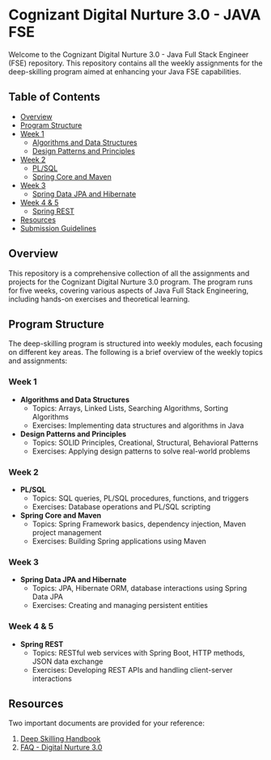# Cognizant Digital Nurture 3.0 - JAVA FSE

Welcome to the Cognizant Digital Nurture 3.0 - Java Full Stack Engineer (FSE) repository. This repository contains all the weekly assignments for the deep-skilling program aimed at enhancing your Java FSE capabilities.

## Table of Contents
- [Overview](#overview)
- [Program Structure](#program-structure)
- [Week 1](#week-1)
  - [Algorithms and Data Structures](https://github.com/Subrata2003/Cognizant-Digital-Nurtue-3.0-JAVA-FSE-/blob/main/All%20Assignemens%20Questions/Week%201_Algorthms_Data%20Structures.docx)
  - [Design Patterns and Principles](https://github.com/Subrata2003/Cognizant-Digital-Nurtue-3.0-JAVA-FSE-/blob/main/All%20Assignemens%20Questions/Week%201_Design%20Patterns%20and%20Principles.docx)
- [Week 2](#week-2)
  - [PL/SQL](https://github.com/Subrata2003/Cognizant-Digital-Nurtue-3.0-JAVA-FSE-/blob/main/All%20Assignemens%20Questions/Week%202_PLSQL.docx)
  - [Spring Core and Maven](https://github.com/Subrata2003/Cognizant-Digital-Nurtue-3.0-JAVA-FSE-/blob/main/All%20Assignemens%20Questions/Week%202_Spring%20Core_Maven.docx)
- [Week 3](#week-3)
  - [Spring Data JPA and Hibernate](https://github.com/Subrata2003/Cognizant-Digital-Nurtue-3.0-JAVA-FSE-/blob/main/All%20Assignemens%20Questions/Week%203_Spring%20Data%20JPA%20and%20Hibernate.docx)
- [Week 4 & 5](#week-4--5)
  - [Spring REST](https://github.com/Subrata2003/Cognizant-Digital-Nurtue-3.0-JAVA-FSE-/blob/main/All%20Assignemens%20Questions/Week%204%2C%205_Spring%20REST.docx)
- [Resources](#resources)
- [Submission Guidelines](#submission-guidelines)

## Overview
This repository is a comprehensive collection of all the assignments and projects for the Cognizant Digital Nurture 3.0 program. The program runs for five weeks, covering various aspects of Java Full Stack Engineering, including hands-on exercises and theoretical learning.

## Program Structure
The deep-skilling program is structured into weekly modules, each focusing on different key areas. The following is a brief overview of the weekly topics and assignments:

### Week 1
- **Algorithms and Data Structures**
  - Topics: Arrays, Linked Lists, Searching Algorithms, Sorting Algorithms
  - Exercises: Implementing data structures and algorithms in Java
- **Design Patterns and Principles**
  - Topics: SOLID Principles, Creational, Structural, Behavioral Patterns
  - Exercises: Applying design patterns to solve real-world problems

### Week 2
- **PL/SQL**
  - Topics: SQL queries, PL/SQL procedures, functions, and triggers
  - Exercises: Database operations and PL/SQL scripting
- **Spring Core and Maven**
  - Topics: Spring Framework basics, dependency injection, Maven project management
  - Exercises: Building Spring applications using Maven

### Week 3
- **Spring Data JPA and Hibernate**
  - Topics: JPA, Hibernate ORM, database interactions using Spring Data JPA
  - Exercises: Creating and managing persistent entities

### Week 4 & 5
- **Spring REST**
  - Topics: RESTful web services with Spring Boot, HTTP methods, JSON data exchange
  - Exercises: Developing REST APIs and handling client-server interactions

## Resources
Two important documents are provided for your reference:
1. [Deep Skilling Handbook](https://github.com/Subrata2003/Cognizant-Digital-Nurtue-3.0-JAVA-FSE-/blob/main/DN%203.0%20Handbook%20and%20FAQS/DN3.0-Deepskilling-Handbook-Java-FSE.pdf)
2. [FAQ - Digital Nurture 3.0](https://github.com/Subrata2003/Cognizant-Digital-Nurtue-3.0-JAVA-FSE-/blob/main/DN%203.0%20Handbook%20and%20FAQS/FAQ%20-%20DN%203.0.pdf)
